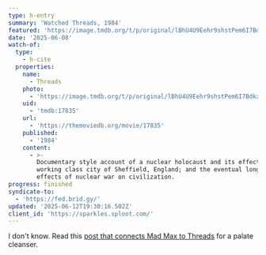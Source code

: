 ```yaml
---
type: h-entry
summary: 'Watched Threads, 1984'
featured: 'https://image.tmdb.org/t/p/original/lBhU4U9Eehr9shstPem6I7BdkxK.jpg'
date: '2025-06-08'
watch-of:
  type:
    - h-cite
  properties:
    name:
      - Threads
    photo:
      - 'https://image.tmdb.org/t/p/original/lBhU4U9Eehr9shstPem6I7BdkxK.jpg'
    uid:
      - 'tmdb:17835'
    url:
      - 'https://themoviedb.org/movie/17835'
    published:
      - '1984'
    content:
      - >-
        Documentary style account of a nuclear holocaust and its effect on the
        working class city of Sheffield, England; and the eventual long run
        effects of nuclear war on civilization.
progress: finished
syndicate-to:
  - 'https://fed.brid.gy/'
updated: '2025-06-12T19:30:16.502Z'
client_id: 'https://sparkles.sploot.com/'
---
```

I don't know. Read this [post that connects Mad Max to Threads](https://www.perisphere.org/2025/06/01/the-real-sequel-to-mad-max-how-to-explain-the-apocalypse-in-the-road-warrior-by-watching-threads/) for a palate cleanser.
